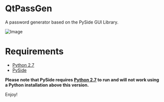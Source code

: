 # QtPassGen
A password generator based on the PySide GUI Library.

![Image](https://i.imgur.com/D8OZaWA.png)

# Requirements
* [Python 2.7](https://www.python.org/downloads/release/python-2716/)
* [PySide](https://pypi.org/project/PySide/)

**Please note that PySide requires [Python 2.7](https://www.python.org/downloads/release/python-2716/) to run and will not work using a Python installation above this version.**

Enjoy!
